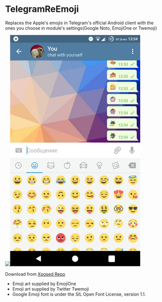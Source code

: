 # TelegramReEmoji
Replaces the Apple's emojis in Telegram's official Android client with the ones you choose in module's settings(Google Noto, EmojiOne or Twemoji)

<img src="preview.png" width="420" /><img src="preview-2.jpg" width="420" />

Download from [Xposed Repo](http://repo.xposed.info/module/com.thermatk.android.xf.telegram)

* Emoji art supplied by EmojiOne
* Emoji art supplied by Twitter Twemoji
* Google Emoji font is under the SIL Open Font License, version 1.1.
